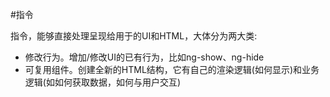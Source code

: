 #指令

指令，能够直接处理呈现给用于的UI和HTML，大体分为两大类:
 - 修改行为。增加/修改UI的已有行为，比如ng-show、ng-hide
 - 可复用组件。创建全新的HTML结构，它有自己的渲染逻辑(如何显示)和业务逻辑(如如何获取数据，如何与用户交互)
